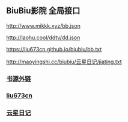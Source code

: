## BiuBiu影院 全局接口

http://www.mikkk.xyz/bb.json

http://laohu.cool/ddtv/dd.json

https://liu673cn.github.io/biubiu/bb.txt

http://maoyingshi.cc/biubiu/云星日记/jiating.txt

### [书源外链](https://shuyuan.miaogongzi.net/ "免注册 上传配置文件")

### [liu673cn](https://github.com/liu673cn/biubiu "github仓库")

### [云星日记](https://mp.weixin.qq.com/s/eCBkofTYVBuGdUg6AuwUEQ "biubiutv九合一接口整合/家庭版和个人版分享")
